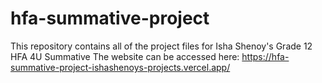 # hfa-summative-project
 This repository contains all of the project files for Isha Shenoy's Grade 12 HFA 4U Summative
 The website can be accessed here: https://hfa-summative-project-ishashenoys-projects.vercel.app/
